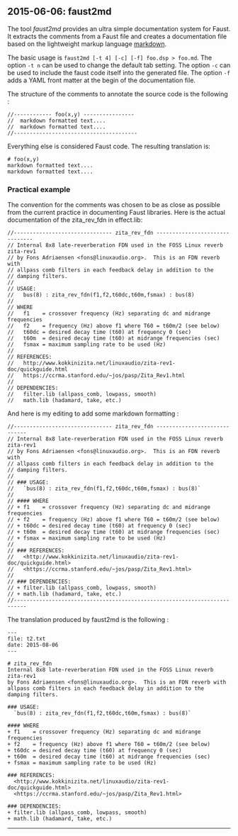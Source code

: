 ## **2015-06-06:** faust2md

The tool *faust2md* provides an ultra simple documentation system for Faust.
It extracts the comments from a Faust file and creates a documentation file based on the lightweight markup language [markdown](https://en.wikipedia.org/wiki/Markdown).

The basic usage is `faust2md [-t 4] [-c] [-f] foo.dsp > foo.md`. The option `-t n` can be used to change the default tab setting. The option `-c` can be used to include the faust code itself into the generated file. The option `-f` adds a YAML front matter at the begin of the documentation file.

The structure of the comments to annotate the source code is the following :

    //------------ foo(x,y) ----------------
    //  markdown formatted text....
    //  markdown formatted text....
    //---------------------------------------

Everything else is considered Faust code. The resulting translation is:

    # foo(x,y)
    markdown formatted text....
    markdown formatted text....

### Practical example

The convention for the comments was chosen to be as close as possible from the current practice in documenting Faust libraries. Here is the actual documentation of the zita_rev_fdn in effect.lib:

    //------------------------------- zita_rev_fdn -------------------------------
    // Internal 8x8 late-reverberation FDN used in the FOSS Linux reverb zita-rev1
    // by Fons Adriaensen <fons@linuxaudio.org>.  This is an FDN reverb with
    // allpass comb filters in each feedback delay in addition to the
    // damping filters.
    //
    // USAGE:
    //   bus(8) : zita_rev_fdn(f1,f2,t60dc,t60m,fsmax) : bus(8)
    //
    // WHERE
    //   f1    = crossover frequency (Hz) separating dc and midrange frequencies
    //   f2    = frequency (Hz) above f1 where T60 = t60m/2 (see below)
    //   t60dc = desired decay time (t60) at frequency 0 (sec)
    //   t60m  = desired decay time (t60) at midrange frequencies (sec)
    //   fsmax = maximum sampling rate to be used (Hz)
    //
    // REFERENCES:
    //   http://www.kokkinizita.net/linuxaudio/zita-rev1-doc/quickguide.html
    //   https://ccrma.stanford.edu/~jos/pasp/Zita_Rev1.html
    //
    // DEPENDENCIES:
    //   filter.lib (allpass_comb, lowpass, smooth)
    //   math.lib (hadamard, take, etc.)


And here is my editing to add some markdown formatting :

    //------------------------------- zita_rev_fdn -----------------------------
    // Internal 8x8 late-reverberation FDN used in the FOSS Linux reverb zita-rev1
    // by Fons Adriaensen <fons@linuxaudio.org>.  This is an FDN reverb with
    // allpass comb filters in each feedback delay in addition to the
    // damping filters.
    //
    // ### USAGE:
    //   `bus(8) : zita_rev_fdn(f1,f2,t60dc,t60m,fsmax) : bus(8)`
    //
    // #### WHERE
    // + f1    = crossover frequency (Hz) separating dc and midrange frequencies
    // + f2    = frequency (Hz) above f1 where T60 = t60m/2 (see below)
    // + t60dc = desired decay time (t60) at frequency 0 (sec)
    // + t60m  = desired decay time (t60) at midrange frequencies (sec)
    // + fsmax = maximum sampling rate to be used (Hz)
    //
    // ### REFERENCES:
    //   <http://www.kokkinizita.net/linuxaudio/zita-rev1-doc/quickguide.html>
    //   <https://ccrma.stanford.edu/~jos/pasp/Zita_Rev1.html>
    //
    // ### DEPENDENCIES:
    // + filter.lib (allpass_comb, lowpass, smooth)
    // + math.lib (hadamard, take, etc.)
    //--------------------------------------------------------------------------

The translation produced by faust2md is the following :

    ---
    file: t2.txt
    date: 2015-08-06
    ---

    # zita_rev_fdn
    Internal 8x8 late-reverberation FDN used in the FOSS Linux reverb zita-rev1
    by Fons Adriaensen <fons@linuxaudio.org>.  This is an FDN reverb with
    allpass comb filters in each feedback delay in addition to the
    damping filters.

    ### USAGE:
      `bus(8) : zita_rev_fdn(f1,f2,t60dc,t60m,fsmax) : bus(8)`

    #### WHERE
    + f1    = crossover frequency (Hz) separating dc and midrange frequencies
    + f2    = frequency (Hz) above f1 where T60 = t60m/2 (see below)
    + t60dc = desired decay time (t60) at frequency 0 (sec)
    + t60m  = desired decay time (t60) at midrange frequencies (sec)
    + fsmax = maximum sampling rate to be used (Hz)

    ### REFERENCES:
      <http://www.kokkinizita.net/linuxaudio/zita-rev1-doc/quickguide.html>
      <https://ccrma.stanford.edu/~jos/pasp/Zita_Rev1.html>

    ### DEPENDENCIES:
    + filter.lib (allpass_comb, lowpass, smooth)
    + math.lib (hadamard, take, etc.)

---
